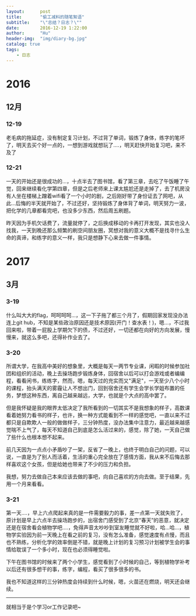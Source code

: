 ```yaml
---
layout:      post
title:       "偷工减料的随笔絮语"
subtitle:    "\"总结？日志？\""
date:        2016-12-19 1:22:00
author:      "Hu"
header-img:  "img/diary-bg.jpg"
catalog: true
tags:
    - 日志
---
```


# 2016

## 12月

### 12-19
老毛病的拖延症，没有制定复习计划，不过背了单词，锻炼了身体，练字的笔坏了，明天去买个好一点的，一想到游戏就想玩了....，明天赶快开始复习吧，来不及了

### 12-21
一天的开始还是很成功的...，十点半去了图书馆，看了第三章，去吃了午饭睡了午觉，回来继续看化学第四章，但是之后老师来上课太尴尬还是走掉了，去了机房没有人坐在楼梯上蹭着wifi看了一个小时的剧，之后刚好带了身份证去了网吧，从此...后悔的半天就开始了，不过还好，坚持锻炼了身体背了单词，明天努力一波，把化学的几章都看完吧，也没多少东西，然后周五刷题。

昨天因为手机欠话费了，流量就停了，之后换成移动的卡再打开发现，其实也没人找我，一天到晚还那么频繁的刷空间朋友圈，冥想对我的意义大概不是找寻什么生命的真谛，和练字的意义一样，我只是想静下心来去做一件事情。

# 2017

## 3月

### 3-19
什么叫大大的flag，呵呵呵呵...，这一下子拖了都三个月了，假期回家发现没办法连上git hub，不知是某些政治原因还是技术原因(开门！查水表！)，嗯...，不过我回来啦，带着一屁股上学期欠下的债，不过还好，一切还都在向好的方向发展，慢慢来，就这么多吧，还得补作业去了。

### 3-20
所谓大学，在我高中美好的想象里，大概是每天一两节专业课，闲暇的时候参加社团和组织的活动，晚上去操场跑步锻炼身体，回宿舍以后可以打会游戏或者编编程，看看闲书，练练字，然而，嗯，每天过的充实而又"满足"，一天至少八个小时的课程，抬头满天的雾霾让人不想出门，回到宿舍还有学生会学长学姐布置的任务，梦想这种东西，离自己越来越远，大学，也就是个大点的高中罢了。

但是我怀疑是我的眼界太低决定了我所看到的一切其实不是我想象的样子，高数课看着她努力看书的样子，也许，换一种方式能看到不一样的感觉吧，一直以来不过都只是自欺欺人一般的做做样子，三分钟热度，没办法集中注意力，最近越来越感觉喘不上气了，每天不知道自己到底是怎么活过来的，感觉，除了她，一天自己做了些什么也根本想不起来。

前几天因为一点点小矛盾吵了一架，反省了一晚上，也终于明白自己的问题，可以说，一直是为了别人而活着，生活的重心完全放在了感情方面，我从来不后悔去那样喜欢这个女孩，但是给她也带来了不少的压力和负担。

我想，努力去做自己本来应该去做的事吧，向自己喜欢的方向去做。至于结果，先用一个月来看看。

### 3-21
第一天....，早上六点爬起来真的是一件需要毅力的事，差一点第一天就失败了，原计划是早上六点半去操场跑步的，出宿舍门感受到了北京“春天”的恶意，就决定还是在宿舍看会植物学吧....，免得声音太吵吵到室友睡觉就不好啦，哈...哈...，植物学实验因为前一天晚上在看之前的复习，没有怎么准备，感觉速度有点慢，而且也不熟练，分析化学的效率倒是不错，就是晚上计划的复习预习计划被学生会的事情给耽误了一个多小时，现在也必须得睡觉啦。

下午在图书馆的时候来了两个小学生，感觉看到了小时候的自己，等到植物学补考以后还有很多想干的事，练字，编程，看买了很多很多的书。

我也不知道这样的三分钟热度会持续到什么时候，嗯，火苗还在燃烧，明天还会继续。

<hr>
就相当于是个学习or工作记录吧~